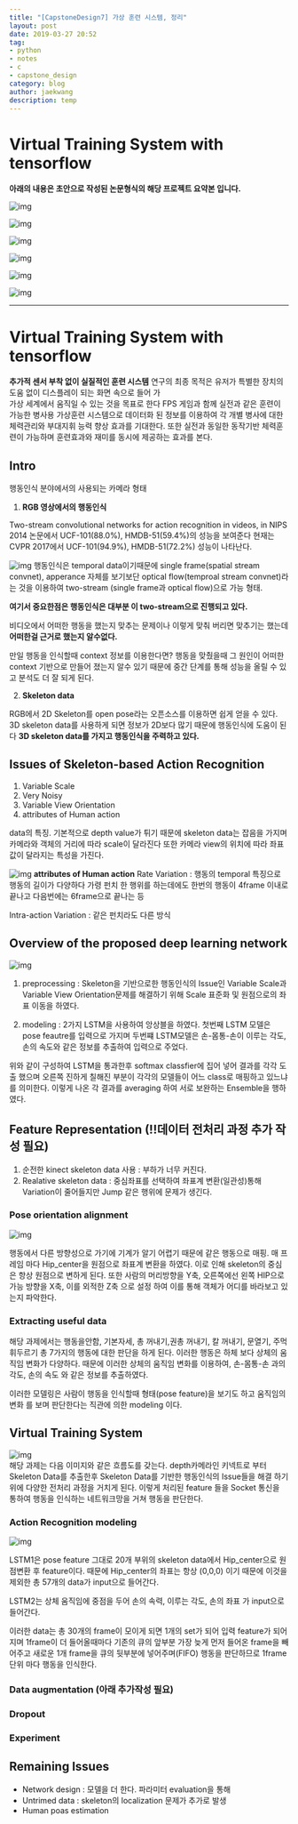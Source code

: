 ```yaml
---
title: "[CapstoneDesign7] 가상 훈련 시스템, 정리"
layout: post
date: 2019-03-27 20:52
tag:
- python
- notes
- c
- capstone_design
category: blog
author: jaekwang
description: temp
---
```


# Virtual Training System with tensorflow

**아래의 내용은 초안으로 작성된 논문형식의 해당 프로젝트 요약본 입니다.**

![img](../assets/images/mine/1.PNG)

![img](../assets/images/mine/2.PNG)

![img](../assets/images/mine/3.PNG)

![img](../assets/images/mine/4.PNG)

![img](../assets/images/mine/5.PNG)

![img](../assets/images/mine/6.PNG)



---

# Virtual Training System with tensorflow

**추가적 센서 부착 없이 실질적인 훈련 시스템**
연구의 최종 목적은 유저가 특별한 장치의 도움 없이 디스플레이 되는 화면 속으로 들어 가  
 가상 세계에서 움직일 수 있는 것을 목표로 한다
FPS 게임과 함께 실전과 같은 훈련이 가능한 병사용 가상훈련  시스템으로 데이터화 된 정보를 이용하여
각 개별 병사에 대한 체력관리와 부대지휘 능력 향상 효과를 기대한다.
또한 실전과 동일한 동작기반 체력훈련이 가능하며 훈련효과와 재미를 동시에 제공하는 효과를 본다.   

## Intro

행동인식 분야에서의 사용되는 카메라 형태
1. **RGB 영상에서의 행동인식**

Two-stream convolutional networks for action recognition in videos, in NIPS 2014
논문에서 UCF-101(88.0%), HMDB-51(59.4%)의 성능을 보여준다
현재는 CVPR 2017에서 UCF-101(94.9%), HMDB-51(72.2%) 성능이 나타난다.

![img](../assets/images/mine/9.PNG)
행동인식은 temporal data이기때문에 single frame(spatial stream convnet), apperance
자체를 보기보단 optical flow(temproal stream convnet)라는 것을 이용하여 two-stream
(single frame과 optical flow)으로 가능 형태.

**여기서 중요한점은 행동인식은 대부분 이 two-stream으로 진행되고 있다.**

비디오에서 어떠한 행동을 했는지 맞추는 문제이나 이렇게 맞춰 버리면 맞추기는 했는데
**어떠한걸 근거로 했는지 알수없다.**

만일 행동을 인식할때 context 정보를 이용한다면? 행동을 맞췄을때 그 원인이 어떠한 context
기반으로 만들어 졌는지 알수 있기 때문에 중간 단계를 통해 성능을 올릴 수 있고 분석도 더 잘 되게 된다.

2. **Skeleton data**

RGB에서 2D Skeleton를 open pose라는 오픈소스를 이용하면 쉽게 얻을 수 있다.
3D skeleton data를 사용하게 되면 정보가 2D보다 많기 때문에 행동인식에 도움이 된다
**3D skeleton data를 가지고 행동인식을 주력하고 있다.**

## Issues of Skeleton-based Action Recognition
1. Variable Scale
2. Very Noisy
3. Variable View Orientation
4. attributes of Human action

data의 특징. 기본적으로 depth value가 튀기 때문에 skeleton data는 잡음을 가지며카메라와
 객체의 거리에 따라 scale이 달라진다 또한 카메라 view의 위치에 따라 좌표 값이 달라지는 특성을 가진다.

![img](../assets/images/mine/10.PNG)
**attributes of Human action**
Rate Variation : 행동의 temporal 특징으로 행동의 길이가 다양하다 가령 펀치 한 행위를 하는데에도
  한번의 행동이 4frame 이내로 끝나고 다음번에는 6frame으로 끝나는 등

Intra-action Variation : 같은 펀치라도 다른 방식


## Overview of the proposed deep learning network
![img](../assets/images/mine/20.PNG)

1. preprocessing : Skeleton을 기반으로한 행동인식의 Issue인 Variable Scale과
Variable View Orientation문제를 해결하기 위해 Scale 표준화 및 원점으로의 좌표 이동을 하였다.

2. modeling :  2가지 LSTM을 사용하여 앙상블을 하였다. 첫번째 LSTM 모델은 pose feautre를
입력으로 가지며 두번쨰 LSTM모델은 손-몸통-손이 이루는 각도, 손의 속도와 같은 정보를
추출하여 입력으로 주었다.

 위와 같이 구성하여 LSTM을 통과한후  softmax classfier에 집어 넣어 결과를 각각 도출 했으며
오른쪽 진하게 칠해진 부분이 각각의 모델들이 어느 class로 매핑하고 있느냐를 의미한다.
이렇게 나온 각 결과를 averaging 하여 서로 보완하는 Ensemble을 행하였다.

## Feature Representation  (!!데이터 전처리 과정 추가 작성 필요)
1. 순전한 kinect skeleton data 사용 : 부하가 너무 커진다.
2. Realative skeleton data : 중심좌표를 선택하여 좌표계 변환(일관성)통해
Variation이 줄어들지만 Jump 같은 행위에 문제가 생긴다.

### Pose orientation alignment
![img](../assets/images/mine/12.PNG)

행동에서 다른 방향성으로 가기에 기계가 알기 어렵기 때문에 같은 행동으로 매핑.
매 프레임 마다 Hip_center을 원점으로 좌표계 변환을 하였다. 이로 인해 skeleton의 중심은
항상 원점으로 변하게 된다.
또한 사람의 머리방향을 Y축, 오른쪽에선 왼쪽 HIP으로 가능 방향을 X축, 이를 외적한 Z축 으로 설정
하여 이를 통해 객체가 어디를 바라보고 있는지 파악한다.

### Extracting useful data

해당 과제에서는 행동을안함, 기본자세, 총 꺼내기,권총 꺼내기, 칼 꺼내기, 문열기,
주먹 휘두르기 총 7가지의 행동에 대한 판단을 하게 된다.
이러한 행동은 하체 보다 상체의 움직임 변화가 다양하다. 때문에 이러한 상체의 움직임
변화를 이용하여, 손-몸통-손 과의 각도, 손의 속도 와 같은 정보를 추출하였다.

이러한 모델링은 사람이 행동을 인식할때 형태(pose feature)을 보기도 하고 움직임의 변화
를 보며 판단한다는 직관에 의한 modeling 이다.


## Virtual Training System

![img](../assets/images/mine/21.PNG)   
해당 과제는 다음 이미지와 같은 흐름도를 갖는다.
depth카메라인 키넥트로 부터 Skeleton Data를 추출한후 Skeleton Data를 기반한
행동인식의 Issue들을 해결 하기위에 다양한 전처리 과정을 거치게 된다. 이렇게 처리된 feature
들을 Socket 통신을 통하여 행동을 인식하는 네트워크망을 거쳐 행동을 판단한다.

### Action Recognition modeling
![img](../assets/images/mine/23.PNG)

LSTM1은 pose feature 그대로 20개 부위의 skeleton data에서 Hip_center으로 원점변환 후 feature이다.
때문에 Hip_center의 좌표는 항상 (0,0,0) 이기 때문에 이것을 제외한 총 57개의 data가 input으로 들어간다.

LSTM2는 상체 움직임에 중점을 두어 손의 속력, 이루는 각도, 손의 좌표 가 input으로 들어간다.

이러한 data는 총 30개의 frame이 모이게 되면 1개의 set가 되어 입력 feature가 되어지며
1frame이 더 들어올때마다 기존의 큐의 앞부분 가장 늦게 먼저 들어온 frame을 빼어주고 새로운 1개
frame을 큐의 뒷부분에 넣어주며(FIFO) 행동을 판단하므로 1frame 단위 마다 행동을 인식한다.  

### Data augmentation (아래 추가작성 필요)
### Dropout
### Experiment
## Remaining Issues

- Network design : 모델을 더 한다. 파라미터 evaluation을 통해
- Untrimed data : skeleton의 localization 문제가 추가로 발생
- Human poas estimation
